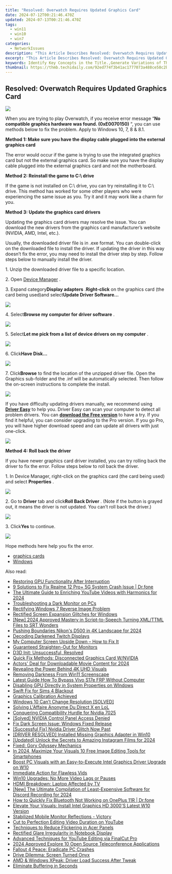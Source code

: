 ```yaml
---
title: "Resolved: Overwatch Requires Updated Graphics Card"
date: 2024-07-12T00:21:46.470Z
updated: 2024-07-13T00:21:46.470Z
tags:
  - win11
  - win10
  - win7
categories:
  - NetworkIssues
description: "This Article Describes Resolved: Overwatch Requires Updated Graphics Card"
excerpt: "This Article Describes Resolved: Overwatch Requires Updated Graphics Card"
keywords: Identify Key Concepts in the Title.,Generate Variations of Those Keywords, Ensuring Broad Coverage but Also Relevance.,Rank These Keywords Based on Their Potential Search Volume and Relevance.,Overwatch Graphics Requirements,Overwatch Gaming Performance,Optimal Graphics Card for Overwatch,Best Graphics Card for Overwatch,Overwatch Game System Requirements,Upgraded Graphics Card for Better Overwatch Experience,Graphics Card Upgrade for Overwatch Enhancement
thumbnail: https://thmb.techidaily.com/92ed774f3b41ac1777073a488ce58c2ba128a5aceef5b8817c1b3c741046aafa.jpg
---
```


## Resolved: Overwatch Requires Updated Graphics Card

![](https://images.drivereasy.com/wp-content/uploads/2017/05/img_591408431b0ab.png)

 When you are trying to play Overwatch, if you receive error message “**No compatible graphics hardware was found. (0xE0070150)** “, you can use methods below to fix the problem. Apply to Windows 10, 7, 8 & 8.1.

 **Method 1: Make sure you have the display cable plugged into the external graphics card**

 The error would occur if the game is trying to use the integrated graphics card but not the external graphics card. So make sure you have the display cable plugged into the external graphics card and not the motherboard.

 **Method 2: Reinstall the game to C:\\ drive**

 If the game is not installed on C:\\ drive, you can try reinstalling it to C:\\ drive. This method has worked for some other players who were experiencing the same issue as you. Try it and it may work like a charm for you.

 **Method 3: Update the graphics card drivers**

 Updating the graphics card drivers may resolve the issue. You can download the new drivers from the graphics card manufacturer’s website (NVIDIA, AMD, Intel, etc.).

 Usually, the downloaded driver file is in .exe format. You can double-click on the downloaded file to install the driver. If updating the driver in this way doesn’t fix the error, you may need to install the driver step by step. Follow steps below to manually install the driver.

1\. Unzip the downloaded driver file to a specific location.

 2\. Open [Device Manager](https://tools.techidaily.com/drivereasy/download/) .

 3\. Expand category**Display adapters** .**Right-click** on the graphics card (the card being used)and select**Update Driver Software…**

![](https://images.drivereasy.com/wp-content/uploads/2017/05/img_5914141d63e4b.png)

 4\. Select**Browse my computer for driver software** .

![](https://images.drivereasy.com/wp-content/uploads/2017/05/img_591415094a7c9.png)

 5\. Select**Let me pick from a list of device drivers on my computer** .

![](https://images.drivereasy.com/wp-content/uploads/2017/05/img_5914153e7d198.png)

 6\. Click**Have Disk…**

![](https://images.drivereasy.com/wp-content/uploads/2017/05/img_591415be533d2.png)

 7\. Click**Browse** to find the location of the unzipped driver file. Open the Graphics sub-folder and the .inf will be automatically selected. Then follow the on-screen instructions to complete the install.

![](https://images.drivereasy.com/wp-content/uploads/2017/05/img_591415e0ec12e.png)

 If you have difficulty updating drivers manually, we recommend using **[Driver Easy](https://tools.techidaily.com/drivereasy/download/)**  to help you. Driver Easy can scan your computer to detect all problem drivers. You can **[download the Free version](https://tools.techidaily.com/drivereasy/download/)**  to have a try. If you find it helpful, you can consider upgrading to the Pro version. If you go Pro, you will have higher download speed and can update all drivers with just one-click.

![](https://images.drivereasy.com/wp-content/uploads/2017/05/img_591411cd9d0b1.png)

 **Method 4: Roll back the driver**

 If you have newer graphics card driver installed, you can try rolling back the driver to fix the error. Follow steps below to roll back the driver.

 1\. In Device Manager, right-click on the graphics card (the card being used) and select **Properties** .

![](https://images.drivereasy.com/wp-content/uploads/2017/05/img_591419bf4c932.png)

 2\. Go to **Driver** tab and click**Roll Back Driver** . (Note if the button is grayed out, it means the driver is not updated. You can’t roll back the driver.)

![](https://images.drivereasy.com/wp-content/uploads/2017/05/img_591419da20a4b.png)

 3\. Click**Yes** to continue.

![](https://images.drivereasy.com/wp-content/uploads/2017/05/img_59141a228485c.png)

Hope methods here help you fix the error.

* [graphics cards](https://tools.techidaily.com/drivereasy/download/)
* [Windows](https://tools.techidaily.com/drivereasy/download/)

<ins class="adsbygoogle"
     style="display:block"
     data-ad-format="autorelaxed"
     data-ad-client="ca-pub-7571918770474297"
     data-ad-slot="1223367746"></ins>



<ins class="adsbygoogle"
     style="display:block"
     data-ad-client="ca-pub-7571918770474297"
     data-ad-slot="8358498916"
     data-ad-format="auto"
     data-full-width-responsive="true"></ins>



<span class="atpl-alsoreadstyle">Also read:</span>
<div><ul>
<li><a href="https://network-issues.techidaily.com/restoring-gpu-functionality-after-interruption/"><u>Restoring GPU Functionality After Interruption</u></a></li>
<li><a href="https://howto.techidaily.com/9-solutions-to-fix-realme-12-proplus-5g-system-crash-issue-drfone-by-drfone-fix-android-problems-fix-android-problems/"><u>9 Solutions to Fix Realme 12 Pro+ 5G System Crash Issue | Dr.fone</u></a></li>
<li><a href="https://facebook-video-footage.techidaily.com/the-ultimate-guide-to-enriching-youtube-videos-with-harmonics-for-2024/"><u>The Ultimate Guide to Enriching YouTube Videos with Harmonics for 2024</u></a></li>
<li><a href="https://network-issues.techidaily.com/troubleshooting-a-dark-monitor-on-pcs/"><u>Troubleshooting a Dark Monitor on PCs</u></a></li>
<li><a href="https://network-issues.techidaily.com/rectifying-windows-7-reverse-image-problem/"><u>Rectifying Windows 7 Reverse Image Problem</u></a></li>
<li><a href="https://network-issues.techidaily.com/rectified-screen-expansion-glitches-for-windows/"><u>Rectified Screen Expansion Glitches for Windows</u></a></li>
<li><a href="https://fox-hovers.techidaily.com/new-2024-approved-mastery-in-script-to-speech-turning-xmlttml-files-to-srt-wonders/"><u>[New] 2024 Approved  Mastery in Script-to-Speech  Turning XML/TTML Files to SRT Wonders</u></a></li>
<li><a href="https://extra-support.techidaily.com/pushing-boundaries-nikons-d500-in-4k-landscape-for-2024/"><u>Pushing Boundaries  Nikon's D500 in 4K Landscape for 2024</u></a></li>
<li><a href="https://network-issues.techidaily.com/decoding-darkened-twitch-displays/"><u>Decoding Darkened Twitch Displays</u></a></li>
<li><a href="https://network-issues.techidaily.com/my-computer-screen-upside-down-how-to-fix-it/"><u>My Computer Screen Upside Down – How to Fix It</u></a></li>
<li><a href="https://network-issues.techidaily.com/guaranteed-straighten-out-for-monitors/"><u>Guaranteed Straighten-Out for Monitors</u></a></li>
<li><a href="https://network-issues.techidaily.com/d3d-init-unsuccessful-resolved/"><u>D3D Init: Unsuccessful, Resolved</u></a></li>
<li><a href="https://network-issues.techidaily.com/quick-fix-methods-disconnected-graphics-card-wnvidia/"><u>Quick Fix Methods: Disconnected Graphics Card W/NVIDIA</u></a></li>
<li><a href="https://fox-glue.techidaily.com/actors-deal-for-downloadable-movie-content-for-2024/"><u>Actors' Deal for Downloadable Movie Content for 2024</u></a></li>
<li><a href="https://network-issues.techidaily.com/revealing-the-power-behind-4k-uhd-visuals/"><u>Revealing the Power Behind 4K UHD Visuals</u></a></li>
<li><a href="https://network-issues.techidaily.com/removing-darkness-from-win11-screenscape/"><u>Removing Darkness From Win11 Screenscape</u></a></li>
<li><a href="https://bypass-frp.techidaily.com/latest-guide-how-to-bypass-vivo-s17e-frp-without-computer-by-drfone-android/"><u>Latest Guide How To Bypass Vivo S17e FRP Without Computer</u></a></li>
<li><a href="https://network-issues.techidaily.com/disabling-gpu-directly-in-system-properties-on-windows/"><u>Disabling GPU Directly in System Properties on WIndows</u></a></li>
<li><a href="https://network-issues.techidaily.com/swift-fix-for-sims-4-blackout/"><u>Swift Fix for Sims 4 Blackout</u></a></li>
<li><a href="https://network-issues.techidaily.com/graphics-calibration-achieved/"><u>Graphics Calibration Achieved</u></a></li>
<li><a href="https://network-issues.techidaily.com/windows-10-cant-change-resolution-solved/"><u>Windows 10 Can’t Change Resolution [SOLVED]</u></a></li>
<li><a href="https://network-issues.techidaily.com/solving-laffaire-anonyme-du-direct-x-en-lol/"><u>Solving L'Affaire Anonyme Du Direct X en LoL</u></a></li>
<li><a href="https://network-issues.techidaily.com/conquering-compatibility-hurdle-for-nvidia-7025/"><u>Conquering Compatibility Hurdle for Nvidia 7025</u></a></li>
<li><a href="https://network-issues.techidaily.com/solved-nvidia-control-panel-access-denied/"><u>[Solved] NVIDIA Control Panel Access Denied</u></a></li>
<li><a href="https://network-issues.techidaily.com/fix-dark-screen-issue-windows-fixed-release/"><u>Fix Dark Screen Issue: Windows Fixed Release</u></a></li>
<li><a href="https://network-issues.techidaily.com/successful-fix-nvidia-driver-glitch-now-past/"><u>[Successful Fix] Nvidia Driver Glitch Now Past</u></a></li>
<li><a href="https://network-issues.techidaily.com/driver-resolved-installed-missing-graphics-adapter-in-win10/"><u>[DRIVER RESOLVED] Installed Missing Graphics Adapter in Win10</u></a></li>
<li><a href="https://instagram-videos.techidaily.com/updated-unlock-the-secrets-to-amazing-instagram-films-for-2024/"><u>[Updated] Unlock the Secrets to Amazing Instagram Films for 2024</u></a></li>
<li><a href="https://network-issues.techidaily.com/fixed-gory-odyssey-mechanics/"><u>Fixed: Gory Odyssey Mechanics</u></a></li>
<li><a href="https://extra-approaches.techidaily.com/in-2024-maximize-your-visuals-10-free-image-editing-tools-for-smartphones/"><u>In 2024, Maximize Your Visuals  10 Free Image Editing Tools for Smartphones</u></a></li>
<li><a href="https://network-issues.techidaily.com/1719974806015-boost-pc-visuals-with-an-easy-to-execute-intel-graphics-driver-upgrade-on-w10/"><u>Boost PC Visuals with an Easy-to-Execute Intel Graphics Driver Upgrade on W10</u></a></li>
<li><a href="https://network-issues.techidaily.com/immediate-action-for-flawless-vids/"><u>Immediate Action for Flawless Vids</u></a></li>
<li><a href="https://network-issues.techidaily.com/win10-upgrades-no-more-video-lags-or-pauses/"><u>Win10 Upgrades: No More Video Lags or Pauses</u></a></li>
<li><a href="https://network-issues.techidaily.com/hdmi-breakdown-laptop-affected-by-tv/"><u>HDMI Breakdown: Laptop Affected by TV</u></a></li>
<li><a href="https://discord-videos.techidaily.com/new-the-ultimate-compilation-of-least-expensive-software-for-discord-recording-for-2024/"><u>[New] The Ultimate Compilation of Least-Expensive Software for Discord Recording for 2024</u></a></li>
<li><a href="https://howto.techidaily.com/how-to-quickly-fix-bluetooth-not-working-on-oneplus-11r-drfone-by-drfone-fix-android-problems-fix-android-problems/"><u>How to Quickly Fix Bluetooth Not Working on OnePlus 11R | Dr.fone</u></a></li>
<li><a href="https://network-issues.techidaily.com/1719974781638-elevate-your-visuals-install-intel-graphics-hd-3000s-latest-w10-version/"><u>Elevate Your Visuals: Install Intel Graphics HD 3000'S Latest W10 Version</u></a></li>
<li><a href="https://network-issues.techidaily.com/stabilized-mobile-monitor-reflections-victory/"><u>Stabilized Mobile Monitor Reflections - Victory</u></a></li>
<li><a href="https://youtube-clips.techidaily.com/cut-to-perfection-editing-video-duration-on-youtube/"><u>Cut to Perfection  Editing Video Duration on YouTube</u></a></li>
<li><a href="https://network-issues.techidaily.com/techniques-to-reduce-flickering-in-acer-panels/"><u>Techniques to Reduce Flickering in Acer Panels</u></a></li>
<li><a href="https://network-issues.techidaily.com/rectified-glare-irregularity-in-notebook-display/"><u>Rectified Glare Irregularity in Notebook Display</u></a></li>
<li><a href="https://youtube-zero.techidaily.com/ced-techniques-for-youtube-editing-via-finalcut-pro/"><u>Advanced Techniques for YouTube Editing via FinalCut Pro</u></a></li>
<li><a href="https://desktop-recording.techidaily.com/2024-approved-explore-10-open-source-teleconference-applications/"><u>2024 Approved  Explore 10 Open Source Teleconference Applications</u></a></li>
<li><a href="https://network-issues.techidaily.com/fallout-4-peace-eradicate-pc-crashes/"><u>Fallout 4 Peace: Eradicate PC Crashes</u></a></li>
<li><a href="https://network-issues.techidaily.com/drive-dilemma-screen-turned-onyx/"><u>Drive Dilemma: Screen Turned Onyx</u></a></li>
<li><a href="https://network-issues.techidaily.com/amd-and-windows-xpeak-driver-load-success-after-tweak/"><u>AMD & Windows XPeak: Driver Load Success After Tweak</u></a></li>
<li><a href="https://network-issues.techidaily.com/eliminate-buffering-in-seconds/"><u>Eliminate Buffering in Seconds</u></a></li>
</ul></div>
